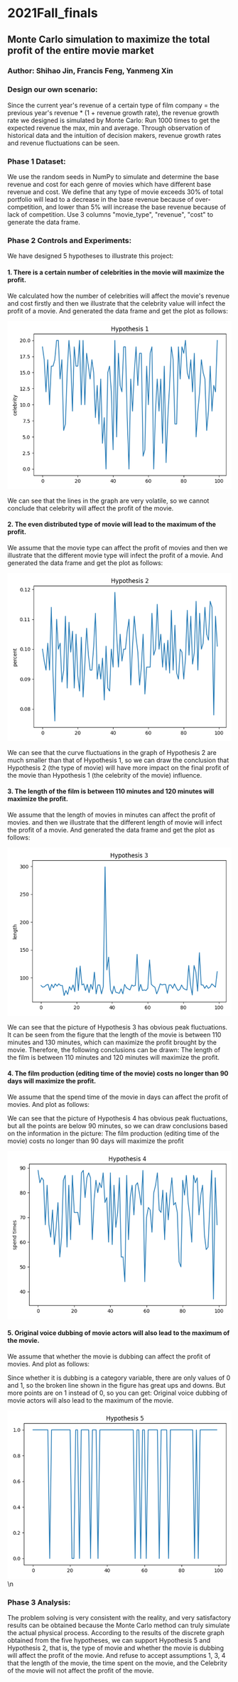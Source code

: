 # 2021Fall_finals


## Monte Carlo simulation to maximize the total profit of the entire movie market

### Author: Shihao Jin, Francis Feng, Yanmeng Xin


### Design our own scenario:
Since the current year's revenue of a certain type of film company = the previous year's revenue * (1 + revenue growth rate), the revenue growth rate we designed is simulated by Monte Carlo: Run 1000 times to get the expected revenue the max, min and average. Through observation of historical data and the intuition of decision makers, revenue growth rates and revenue fluctuations can be seen.

### Phase 1 Dataset:
We use the random seeds in NumPy to simulate and determine the base revenue and cost for each genre of movies which have different base revenue and cost.
We define that any type of movie exceeds 30% of total portfolio will lead to a decrease in the base revenue because of over-competition, and lower than 5% will increase the base revenue because of lack of competition. Use 3 columns "movie_type", "revenue", "cost" to generate the data frame.

### Phase 2 Controls and Experiments:
We have designed 5 hypotheses to illustrate this project:
   #### 1.	There is a certain number of celebrities in the movie will maximize the profit. 
   We calculated how the number of celebrities will affect the movie's revenue and cost firstly and then we illustrate that the celebrity value will infect the profit of a movie. And generated the data frame and get the plot as follows:
   
 ![alt text](https://github.com/blueratt/2021Fall_finals/blob/main/Hypo%20Graph/Hypothesis1.png)
 
   We can see that the lines in the graph are very volatile, so we cannot conclude that celebrity will affect the profit of the movie.

   #### 2.	The even distributed type of movie will lead to the maximum of the profit.
   We assume that the movie type can affect the profit of movies and then we illustrate that the different movie type will infect the profit of a movie. And generated the data frame and get the plot as follows: 
   
 ![alt text](https://github.com/blueratt/2021Fall_finals/blob/main/Hypo%20Graph/Hypothesis2.png)

   We can see that the curve fluctuations in the graph of Hypothesis 2 are much smaller than that of Hypothesis 1, so we can draw the conclusion that Hypothesis 2 (the type of movie) will have more impact on the final profit of the movie than Hypothesis 1 (the celebrity of the movie) influence.

   #### 3.	The length of the film is between 110 minutes and 120 minutes will maximize the profit.
   We assume that the length of movies in minutes can affect the profit of movies. and then we illustrate that the different length of movie will infect the profit of a movie. And generated the data frame and get the plot as follows:
   
 ![alt text](https://github.com/blueratt/2021Fall_finals/blob/main/Hypo%20Graph/Hypothesis3.png)
 
   We can see that the picture of Hypothesis 3 has obvious peak fluctuations. It can be seen from the figure that the length of the movie is between 110 minutes and 130 minutes, which can maximize the profit brought by the movie. Therefore, the following conclusions can be drawn: The length of the film is between 110 minutes and 120 minutes will maximize the profit.


   #### 4.	The film production (editing time of the movie) costs no longer than 90 days will maximize the profit.
   We assume that the spend time of the movie in days can affect the profit of movies. And plot as follows:

   We can see that the picture of Hypothesis 4 has obvious peak fluctuations, but all the points are below 90 minutes, so we can draw conclusions based on the information in the picture: The film production (editing time of the movie) costs no longer than 90 days will maximize the profit
   
 ![alt text](https://github.com/blueratt/2021Fall_finals/blob/main/Hypo%20Graph/Hypothesis4.png)

   #### 5.  Original voice dubbing of movie actors will also lead to the maximum of the movie.
   We assume that whether the movie is dubbing can affect the profit of movies. And plot as follows:

   Since whether it is dubbing is a category variable, there are only values of 0 and 1, so the broken line shown in the figure has great ups and downs. But more points are on 1 instead of 0, so you can get: Original voice dubbing of movie actors will also lead to the maximum of the movie.
   
 ![alt text](https://github.com/blueratt/2021Fall_finals/blob/main/Hypo%20Graph/Hypothesis5.png)\n

### Phase 3 Analysis:
 The problem solving is very consistent with the reality, and very satisfactory results can be obtained because the Monte Carlo method can truly simulate the actual physical process. According to the results of the discrete graph obtained from the five hypotheses, we can support Hypothesis 5 and Hypothesis 2, that is, the type of movie and whether the movie is dubbing will affect the profit of the movie. And refuse to accept assumptions 1, 3, 4 that the length of the movie, the time spent on the movie, and the Celebrity of the movie will not affect the profit of the movie.
 
 

